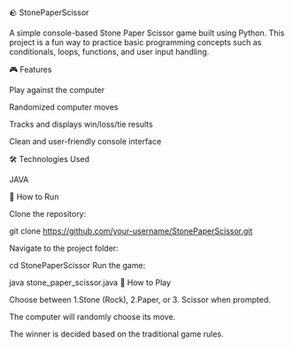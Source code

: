 🪨 StonePaperScissor

A simple console-based Stone Paper Scissor game built using Python. This project is a fun way to practice basic programming concepts such as conditionals, loops, functions, and user input handling.


🎮 Features

Play against the computer


Randomized computer moves


Tracks and displays win/loss/tie results


Clean and user-friendly console interface


🛠️ Technologies Used

JAVA 

🚀 How to Run

Clone the repository:


git clone https://github.com/your-username/StonePaperScissor.git

Navigate to the project folder:



cd StonePaperScissor
Run the game:

java stone_paper_scissor.java
🧠 How to Play

Choose between 1.Stone (Rock), 2.Paper, or 3. Scissor when prompted.


The computer will randomly choose its move.


The winner is decided based on the traditional game rules.
